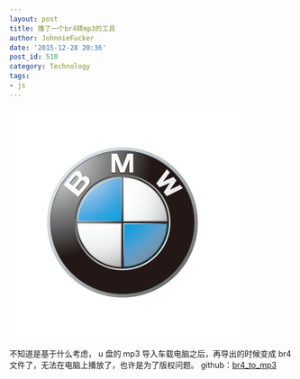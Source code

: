```yaml
---
layout: post
title: 撸了一个br4转mp3的工具
author: JohnnieFucker
date: '2015-12-28 20:36'
post_id: 510
category: Technology
tags:
- js
---
```

<img src="/images/bmw.jpeg"/>


不知道是基于什么考虑， u 盘的 mp3 导入车载电脑之后，再导出的时候变成 br4 文件了，无法在电脑上播放了，也许是为了版权问题。
github：[br4_to_mp3](https://github.com/JohnnieFucker/br4_to_mp3)



